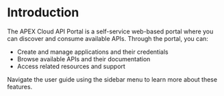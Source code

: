 # Introduction

The APEX Cloud API Portal is a self-service web-based portal  where you can discover and consume available APIs. Through the portal, you can:

- Create and manage applications and their credentials
- Browse available APIs and their documentation
- Access related resources and support

Navigate the user guide using the sidebar menu to learn more about these features.

